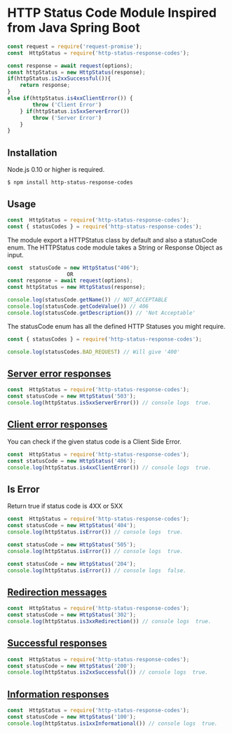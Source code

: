 
# HTTP Status Code Module Inspired from Java Spring Boot

```js
const request = require('request-promise');
const  HttpStatus = require('http-status-response-codes');

const response = await request(options);
const httpStatus = new HttpStatus(response);
if(httpStatus.is2xxSuccessful()){
	return response;
}
else if(httpStatus.is4xxClientError()) {
		throw ('Client Error')
	} if(httpStatus.is5xxServerError())
		throw ('Server Error')	
	}
}

```

## Installation
Node.js 0.10 or higher is required.

```
$ npm install http-status-response-codes
```

## Usage


```js
const  HttpStatus = require('http-status-response-codes');
const { statusCodes } = require('http-status-response-codes');
``` 

The module export a HTTPStatus class by default and also a statusCode enum.
The HTTPStatus code module takes a String or Response Object as input.


```js
const  statusCode = new HttpStatus("406");
				   OR
const response = await request(options);
const httpStatus = new HttpStatus(response);

console.log(statusCode.getName()) // NOT_ACCEPTABLE
console.log(statusCode.getCodeValue()) // 406
console.log(statusCode.getDescription()) // 'Not Acceptable'
``` 

The statusCode enum has all the defined HTTP Statuses you might require.

```js
const { statusCodes } = require('http-status-response-codes');

console.log(statusCodes.BAD_REQUEST) // Will give '400'
``` 

 ## [Server error responses](https://developer.mozilla.org/en-US/docs/Web/HTTP/Status#Server_error_responses)[](https://developer.mozilla.org/en-US/docs/Web/HTTP/Status#Server_error_responses)

```js
const  HttpStatus = require('http-status-response-codes');
const statusCode = new HttpStatus('503');
console.log(httpStatus.is5xxServerError()) // console logs  true.

``` 

## [Client error responses](https://developer.mozilla.org/en-US/docs/Web/HTTP/Status#Client_error_responses)[](https://developer.mozilla.org/en-US/docs/Web/HTTP/Status#Client_error_responses)

You can check if the given status code is a Client Side Error.

```js
const  HttpStatus = require('http-status-response-codes');
const statusCode = new HttpStatus('406');
console.log(httpStatus.is4xxClientError()) // console logs  true.

``` 
 
 ## Is Error 
Return true if status code is 4XX or 5XX

```js
const  HttpStatus = require('http-status-response-codes');
const statusCode = new HttpStatus('404');
console.log(httpStatus.isError()) // console logs  true.

const statusCode = new HttpStatus('505');
console.log(httpStatus.isError()) // console logs  true.

const statusCode = new HttpStatus('204');
console.log(httpStatus.isError()) // console logs  false.

```

## [Redirection messages](https://developer.mozilla.org/en-US/docs/Web/HTTP/Status#Redirection_messages)[](https://developer.mozilla.org/en-US/docs/Web/HTTP/Status#Redirection_messages)

```js
const  HttpStatus = require('http-status-response-codes');
const statusCode = new HttpStatus('302');
console.log(httpStatus.is3xxRedirection()) // console logs  true.
``` 

 
## [Successful responses](https://developer.mozilla.org/en-US/docs/Web/HTTP/Status#Successful_responses)[](https://developer.mozilla.org/en-US/docs/Web/HTTP/Status#Successful_responses)

```js
const  HttpStatus = require('http-status-response-codes');
const statusCode = new HttpStatus('200');
console.log(httpStatus.is2xxSuccessful()) // console logs  true.
``` 

## [Information responses](https://developer.mozilla.org/en-US/docs/Web/HTTP/Status#Information_responses)[](https://developer.mozilla.org/en-US/docs/Web/HTTP/Status#Information_responses)

```js
const  HttpStatus = require('http-status-response-codes');
const statusCode = new HttpStatus('100');
console.log(httpStatus.is1xxInformational()) // console logs  true.
``` 

